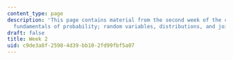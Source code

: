 ```yaml
---
content_type: page
description: 'This page contains material from the second week of the course and covers
  fundamentals of probability; random variables, distributions, and joint distributions. '
draft: false
title: Week 2
uid: c9de3a8f-2598-4d39-bb10-2fd99fbf5a07
---
```

